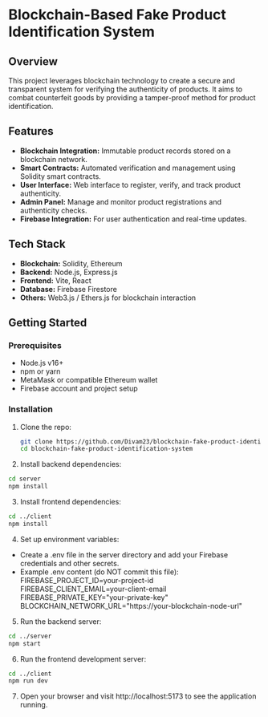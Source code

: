 # Blockchain-Based Fake Product Identification System

## Overview

This project leverages blockchain technology to create a secure and transparent system for verifying the authenticity of products. It aims to combat counterfeit goods by providing a tamper-proof method for product identification.

## Features

- **Blockchain Integration:** Immutable product records stored on a blockchain network.
- **Smart Contracts:** Automated verification and management using Solidity smart contracts.
- **User Interface:** Web interface to register, verify, and track product authenticity.
- **Admin Panel:** Manage and monitor product registrations and authenticity checks.
- **Firebase Integration:** For user authentication and real-time updates.

## Tech Stack

- **Blockchain:** Solidity, Ethereum
- **Backend:** Node.js, Express.js
- **Frontend:** Vite, React
- **Database:** Firebase Firestore
- **Others:** Web3.js / Ethers.js for blockchain interaction

## Getting Started

### Prerequisites

- Node.js v16+
- npm or yarn
- MetaMask or compatible Ethereum wallet
- Firebase account and project setup

### Installation

1. Clone the repo:

   ```bash
   git clone https://github.com/Divam23/blockchain-fake-product-identification-system.git
   cd blockchain-fake-product-identification-system
   ```

2. Install backend dependencies:

```bash
cd server
npm install
```

3. Install frontend dependencies:

```bash
cd ../client
npm install
```

4. Set up environment variables:

- Create a .env file in the server directory and add your Firebase credentials and other secrets.
- Example .env content (do NOT commit this file):
  FIREBASE_PROJECT_ID=your-project-id
  FIREBASE_CLIENT_EMAIL=your-client-email
  FIREBASE_PRIVATE_KEY="your-private-key"
  BLOCKCHAIN_NETWORK_URL="https://your-blockchain-node-url"

5. Run the backend server:

```bash
cd ../server
npm start
```

6. Run the frontend development server:

```bash
cd ../client
npm run dev
```

7. Open your browser and visit http://localhost:5173 to see the application running.
